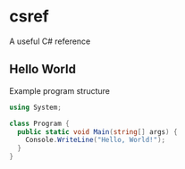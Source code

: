 # csref
A useful C# reference

## Hello World

Example program structure

``` cs
using System;

class Program {
  public static void Main(string[] args) {
    Console.WriteLine("Hello, World!");
  }
}
```
